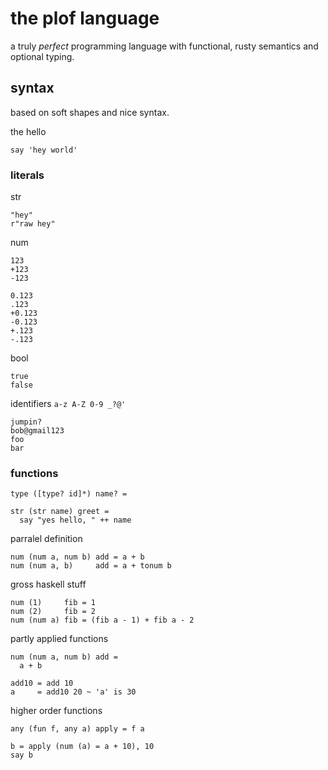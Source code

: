 # the plof language

a truly *perfect* programming language with functional, rusty semantics and optional typing.

## syntax
based on soft shapes and nice syntax.

the hello
```
say 'hey world'
```

### literals

str
```
"hey"
r"raw hey"
```

num
```
123
+123
-123

0.123
.123
+0.123
-0.123
+.123
-.123
```

bool
```
true
false
```

identifiers
`a-z A-Z 0-9 _?@'`
```
jumpin?
bob@gmail123
foo
bar
```

### functions
`type ([type? id]*) name? =`

```
str (str name) greet =
  say "yes hello, " ++ name
```

parralel definition
```
num (num a, num b) add = a + b
num (num a, b)     add = a + tonum b
```

gross haskell stuff
```
num (1)     fib = 1
num (2)     fib = 2
num (num a) fib = (fib a - 1) + fib a - 2
```

partly applied functions
```
num (num a, num b) add =
  a + b

add10 = add 10
a     = add10 20 ~ 'a' is 30
```

higher order functions
```
any (fun f, any a) apply = f a

b = apply (num (a) = a + 10), 10
say b
```
